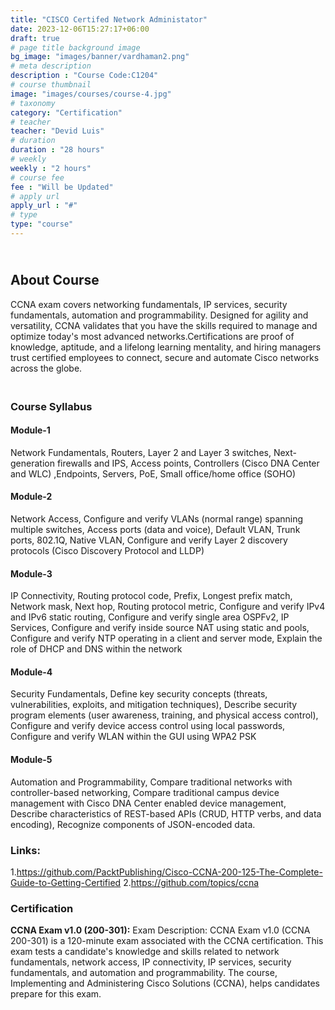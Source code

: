 ```yaml
---
title: "CISCO Certifed Network Administator"
date: 2023-12-06T15:27:17+06:00
draft: true
# page title background image
bg_image: "images/banner/vardhaman2.png"
# meta description
description : "Course Code:C1204"
# course thumbnail
image: "images/courses/course-4.jpg"
# taxonomy
category: "Certification"
# teacher
teacher: "Devid Luis"
# duration
duration : "28 hours"
# weekly
weekly : "2 hours"
# course fee
fee : "Will be Updated"
# apply url
apply_url : "#"
# type
type: "course"
---
```

## <br>About Course
CCNA exam covers networking fundamentals, IP services, security fundamentals, automation and 
programmability. Designed for agility and versatility, CCNA validates that you have the skills 
required to manage and optimize today's most advanced networks.Certifications are proof of 
knowledge, aptitude, and a lifelong learning mentality, and hiring managers trust certified 
employees to connect, secure and automate Cisco networks across the globe.

### <br>Course Syllabus
#### Module-1
Network Fundamentals, Routers, Layer 2 and Layer 3 switches, Next-generation firewalls 
and IPS, Access points, Controllers (Cisco DNA Center and WLC) ,Endpoints, Servers, PoE, 
Small office/home office (SOHO)

#### Module-2
Network Access, Configure and verify VLANs (normal range) spanning multiple switches, 
Access ports (data and voice), Default VLAN, Trunk ports, 802.1Q, Native VLAN, 
Configure and verify Layer 2 discovery protocols (Cisco Discovery Protocol and LLDP)

#### Module-3
IP Connectivity, Routing protocol code, Prefix, Longest prefix match, Network mask, Next 
hop, Routing protocol metric, Configure and verify IPv4 and IPv6 static routing, 
Configure and verify single area OSPFv2,
IP Services, Configure and verify inside source NAT using static and pools, Configure and 
verify NTP operating in a client and server mode, Explain the role of DHCP and DNS 
within the network

#### Module-4
Security Fundamentals, Define key security concepts (threats, vulnerabilities, exploits, 
and mitigation techniques), Describe security program elements (user awareness, 
training, and physical access control), Configure and verify device access control using 
local passwords, Configure and verify WLAN within the GUI using WPA2 PSK

#### Module-5
Automation and Programmability, Compare traditional networks with controller-based 
networking, Compare traditional campus device management with Cisco DNA Center 
enabled device management, Describe characteristics of REST-based APIs (CRUD, HTTP 
verbs, and data encoding), Recognize components of JSON-encoded data.

### Links:
1.https://github.com/PacktPublishing/Cisco-CCNA-200-125-The-Complete-Guide-to-Getting-Certified
2.https://github.com/topics/ccna

### Certification
**CCNA Exam v1.0 (200-301):**
Exam Description: CCNA Exam v1.0 (CCNA 200-301) is a 120-minute exam associated with the CCNA 
certification. This exam tests a candidate's knowledge and skills related to network fundamentals, 
network access, IP connectivity, IP services, security fundamentals, and automation and 
programmability. The course, Implementing and Administering Cisco Solutions (CCNA), helps 
candidates prepare for this exam.

